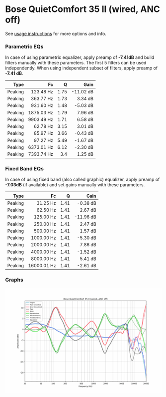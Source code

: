 # Bose QuietComfort 35 II (wired, ANC off)
See [usage instructions](https://github.com/jaakkopasanen/AutoEq#usage) for more options and info.

### Parametric EQs
In case of using parametric equalizer, apply preamp of **-7.41dB** and build filters manually
with these parameters. The first 5 filters can be used independently.
When using independent subset of filters, apply preamp of **-7.41 dB**.

| Type    | Fc         |    Q | Gain      |
|--------:|-----------:|-----:|----------:|
| Peaking | 123.48 Hz  | 1.75 | -11.02 dB |
| Peaking | 363.77 Hz  | 1.73 | 3.34 dB   |
| Peaking | 931.60 Hz  | 1.48 | -5.03 dB  |
| Peaking | 1875.03 Hz | 1.79 | 7.96 dB   |
| Peaking | 9903.49 Hz | 1.71 | 6.58 dB   |
| Peaking | 62.78 Hz   | 3.15 | 3.01 dB   |
| Peaking | 85.97 Hz   | 3.66 | -0.43 dB  |
| Peaking | 97.27 Hz   | 5.49 | -1.67 dB  |
| Peaking | 6373.01 Hz | 6.12 | -2.30 dB  |
| Peaking | 7393.74 Hz | 3.4  | 1.25 dB   |

### Fixed Band EQs
In case of using fixed band (also called graphic) equalizer, apply preamp of **-7.03dB**
(if available) and set gains manually with these parameters.

| Type    | Fc          |    Q | Gain      |
|--------:|------------:|-----:|----------:|
| Peaking | 31.25 Hz    | 1.41 | -0.38 dB  |
| Peaking | 62.50 Hz    | 1.41 | 2.67 dB   |
| Peaking | 125.00 Hz   | 1.41 | -11.96 dB |
| Peaking | 250.00 Hz   | 1.41 | 2.47 dB   |
| Peaking | 500.00 Hz   | 1.41 | 1.57 dB   |
| Peaking | 1000.00 Hz  | 1.41 | -5.30 dB  |
| Peaking | 2000.00 Hz  | 1.41 | 7.86 dB   |
| Peaking | 4000.00 Hz  | 1.41 | -1.52 dB  |
| Peaking | 8000.00 Hz  | 1.41 | 5.41 dB   |
| Peaking | 16000.01 Hz | 1.41 | -2.61 dB  |

### Graphs
![](./Bose%20QuietComfort%2035%20II%20(wired,%20ANC%20off).png)